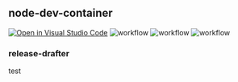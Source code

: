 ## node-dev-container
[![Open in Visual Studio Code](https://img.shields.io/static/v1?logo=visualstudiocode&label=&message=Open%20in%20Visual%20Studio%20Code&labelColor=2c2c32&color=007acc&logoColor=007acc)](https://open.vscode.dev/exabugs/node-dev-container)
![workflow](https://github.com/exabugs/node-dev-container/actions/workflows/ci.yml/badge.svg)
![workflow](https://github.com/exabugs/node-dev-container/actions/workflows/release.yml/badge.svg)
![workflow](https://github.com/exabugs/node-dev-container/actions/workflows/release-drafter.yml/badge.svg)

### release-drafter

test
